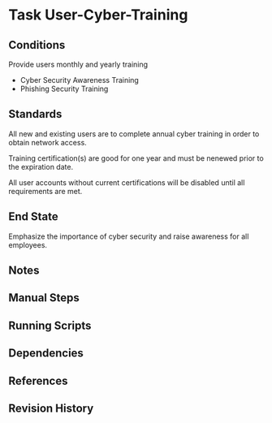 # Task User-Cyber-Training  


## Conditions  
Provide users monthly and yearly training  
* Cyber Security Awareness Training  
* Phishing Security Training  


## Standards  
All new and existing users are to complete annual cyber training in order to obtain network access.  

Training certification(s) are good for one year and must be nenewed prior to the expiration date.  

All user accounts without current certifications will be disabled until all requirements are met.  


## End State  
Emphasize the importance of cyber security  and raise awareness for all employees.  


## Notes  


## Manual Steps  


## Running Scripts  


## Dependencies  


## References  


## Revision History  
